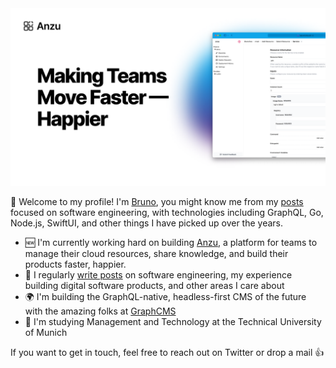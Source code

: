 <div align="center">
<a href="https://anzuhq.com">
    <img src="anzu.png"/>
</a>
</div>

👋 Welcome to my profile! I'm [Bruno](https://brunoscheufler.com/), you might know me from my [posts](https://brunoscheufler.com/) focused on software engineering, with technologies including GraphQL, Go, Node.js, SwiftUI, and other things I have picked up over the years.

- 🆕 I'm currently working hard on building [Anzu](https://anzuhq.com), a platform for teams to manage their cloud resources, share knowledge, and build their products faster, happier.
- 📝 I regularly [write posts](https://brunoscheufler.com/) on software engineering, my experience building digital software products, and other areas I care about
- 🌍 I'm building the GraphQL-native, headless-first CMS of the future with the amazing folks at [GraphCMS](https://graphcms.com)
- 🍻 I'm studying Management and Technology at the Technical University of Munich

If you want to get in touch, feel free to reach out on Twitter or drop a mail 👍
